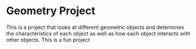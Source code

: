 # Geometry Project
This is a project that looks at different geometric objects and determines the characteristics of each object as well as how each object interacts with other objects.
This is a fun project


